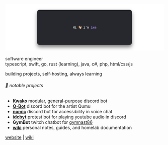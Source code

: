 ![banner](assets/banner.png "Banner")

software engineer<br/>
typescript, swift, go, rust (learning), java, c#, php, html/css/js

building projects, self-hosting, always learning<br/>

###### 🌱 notable projects

- **[Kwako](https://github.com/iwa/Kwako)** modular, general-purpose discord bot
- **[Q-Bot](https://github.com/iwa/Q-Bot)** discord bot for the artist Qumu
- **[nomic](https://github.com/iwa/nomic)** discord bot for accessibility in voice chat
- **[idcbyt](https://github.com/iwa/idcbyt)** protest bot for playing youtube audio in discord
- **GymBot** twitch chatbot for [gymnast86](https://www.twitch.tv/gymnast86)
- **[wiki](https://github.com/iwa/wiki)** personal notes, guides, and homelab documentation

[website](https://iwa.sh) | [wiki](https://wiki.iwa.sh/#homelab)